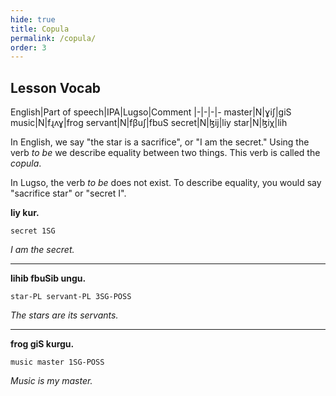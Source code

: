 ```yaml
---
hide: true
title: Copula
permalink: /copula/
order: 3
---
```


## Lesson Vocab

English|Part of speech|IPA|Lugso|Comment
|-|-|-|-
master|N|ɣiʃ|giS
music|N|fɻʌɣ|frog
servant|N|fβuʃ|fbuS
secret|N|ɮij|liy
star|N|ɮiχ|lih

In English, we say "the star is a sacrifice", or "I am the secret." Using the verb _to be_ we describe equality between two things. This verb is called the _copula_.

In Lugso, the verb _to be_ does not exist. To describe equality, you would say "sacrifice star" or "secret I".

**liy kur.**

`secret 1SG`

_I am the secret._

---

**lihib fbuSib ungu.**

`star-PL servant-PL 3SG-POSS`

_The stars are its servants._

---

**frog giS kurgu.**

`music master 1SG-POSS`

_Music is my master._
